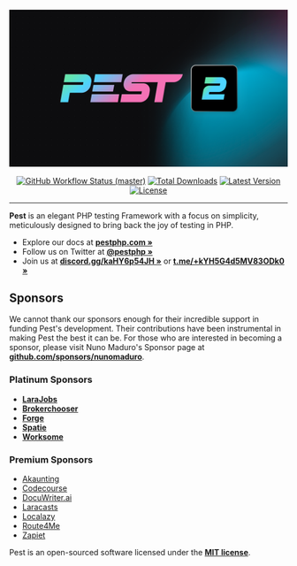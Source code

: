 <p align="center">
    <img src="https://raw.githubusercontent.com/pestphp/art/master/v2/banner.png" width="600" alt="PEST">
    <p align="center">
        <a href="https://github.com/pestphp/pest/actions"><img alt="GitHub Workflow Status (master)" src="https://img.shields.io/github/actions/workflow/status/pestphp/pest/tests.yml?branch=2.x&label=Tests%202.x"></a>
        <a href="https://packagist.org/packages/pestphp/pest"><img alt="Total Downloads" src="https://img.shields.io/packagist/dt/pestphp/pest"></a>
        <a href="https://packagist.org/packages/pestphp/pest"><img alt="Latest Version" src="https://img.shields.io/packagist/v/pestphp/pest"></a>
        <a href="https://packagist.org/packages/pestphp/pest"><img alt="License" src="https://img.shields.io/packagist/l/pestphp/pest"></a>
    </p>
</p>

------
**Pest** is an elegant PHP testing Framework with a focus on simplicity, meticulously designed to bring back the joy of testing in PHP.

- Explore our docs at **[pestphp.com »](https://pestphp.com)**
- Follow us on Twitter at **[@pestphp »](https://twitter.com/pestphp)**
- Join us at **[discord.gg/kaHY6p54JH »](https://discord.gg/kaHY6p54JH)** or **[t.me/+kYH5G4d5MV83ODk0 »](https://t.me/+kYH5G4d5MV83ODk0)**

## Sponsors

We cannot thank our sponsors enough for their incredible support in funding Pest's development. Their contributions have been instrumental in making Pest the best it can be. For those who are interested in becoming a sponsor, please visit Nuno Maduro's Sponsor page at **[github.com/sponsors/nunomaduro](https://github.com/sponsors/nunomaduro)**.

### Platinum Sponsors

- **[LaraJobs](https://larajobs.com)**
- **[Brokerchooser](https://brokerchooser.com)**
- **[Forge](https://forge.laravel.com)**
- **[Spatie](https://spatie.be)**
- **[Worksome](https://www.worksome.com/)**

### Premium Sponsors

- [Akaunting](https://akaunting.com/?ref=pestphp)
- [Codecourse](https://codecourse.com/?ref=pestphp)
- [DocuWriter.ai](https://www.docuwriter.ai/?ref=pestphp)
- [Laracasts](https://laracasts.com/?ref=pestphp)
- [Localazy](https://localazy.com/?ref=pestphp)
- [Route4Me](https://www.route4me.com/?ref=pestphp)
- [Zapiet](https://www.zapiet.com/?ref=pestphp)

Pest is an open-sourced software licensed under the **[MIT license](https://opensource.org/licenses/MIT)**.
